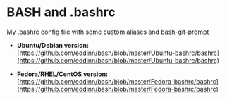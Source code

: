 # BASH and .bashrc

My .bashrc config file with some custom aliases and [bash-git-prompt](https://github.com/magicmonty/bash-git-prompt)

- **Ubuntu/Debian version:** [https://github.com/eddinn/bash/blob/master/Ubuntu-bashrc/bashrc](https://github.com/eddinn/bash/blob/master/Ubuntu-bashrc/bashrc)

- **Fedora/RHEL/CentOS version:** [https://github.com/eddinn/bash/blob/master/Fedora-bashrc/bashrc](https://github.com/eddinn/bash/blob/master/Fedora-bashrc/bashrc)
